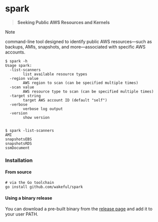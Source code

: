 # spark

> **Seeking Public AWS Resources and Kernels**

> [!NOTE]
> command-line tool designed to identify public AWS resources—such as backups, AMIs, snapshots, and more—associated with
> specific AWS accounts.

```shell
$ spark -h
Usage spark:
  -list-scanners
        list available resource types
  -region value
        AWS region to scan (can be specified multiple times)
  -scan value
        AWS resource type to scan (can be specified multiple times)
  -target string
        target AWS account ID (default "self")
  -verbose
        verbose log output
  -version
        show version


$ spark -list-scanners
AMI
snapshotsEBS
snapshotsRDS
ssmDocument
```

### Installation

#### From source

```shell
# via the Go toolchain
go install github.com/wakeful/spark
```

#### Using a binary release

You can download a pre-built binary from the [release page](https://github.com/wakeful/spark/releases/latest) and add it
to your user PATH.
